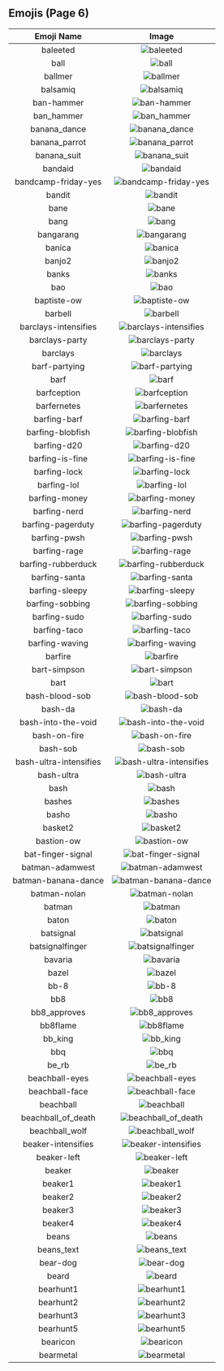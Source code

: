 
  ## Emojis (Page 6)
  |Emoji Name|Image|
  | :-: | :-: |
  |baleeted| ![baleeted](/output/baleeted.png)|
  |ball| ![ball](/output/ball.png)|
  |ballmer| ![ballmer](/output/ballmer.png)|
  |balsamiq| ![balsamiq](/output/balsamiq.png)|
  |ban-hammer| ![ban-hammer](/output/ban-hammer.png)|
  |ban_hammer| ![ban_hammer](/output/ban_hammer.png)|
  |banana_dance| ![banana_dance](/output/banana_dance.gif)|
  |banana_parrot| ![banana_parrot](/output/banana_parrot.gif)|
  |banana_suit| ![banana_suit](/output/banana_suit.png)|
  |bandaid| ![bandaid](/output/bandaid.jpg)|
  |bandcamp-friday-yes| ![bandcamp-friday-yes](/output/bandcamp-friday-yes.gif)|
  |bandit| ![bandit](/output/bandit.gif)|
  |bane| ![bane](/output/bane.png)|
  |bang| ![bang](/output/bang.gif)|
  |bangarang| ![bangarang](/output/bangarang.png)|
  |banica| ![banica](/output/banica.jpg)|
  |banjo2| ![banjo2](/output/banjo2.jpg)|
  |banks| ![banks](/output/banks.png)|
  |bao| ![bao](/output/bao.png)|
  |baptiste-ow| ![baptiste-ow](/output/baptiste-ow.png)|
  |barbell| ![barbell](/output/barbell.png)|
  |barclays-intensifies| ![barclays-intensifies](/output/barclays-intensifies.gif)|
  |barclays-party| ![barclays-party](/output/barclays-party.gif)|
  |barclays| ![barclays](/output/barclays.png)|
  |barf-partying| ![barf-partying](/output/barf-partying.png)|
  |barf| ![barf](/output/barf.png)|
  |barfception| ![barfception](/output/barfception.png)|
  |barfernetes| ![barfernetes](/output/barfernetes.png)|
  |barfing-barf| ![barfing-barf](/output/barfing-barf.png)|
  |barfing-blobfish| ![barfing-blobfish](/output/barfing-blobfish.png)|
  |barfing-d20| ![barfing-d20](/output/barfing-d20.png)|
  |barfing-is-fine| ![barfing-is-fine](/output/barfing-is-fine.png)|
  |barfing-lock| ![barfing-lock](/output/barfing-lock.png)|
  |barfing-lol| ![barfing-lol](/output/barfing-lol.png)|
  |barfing-money| ![barfing-money](/output/barfing-money.png)|
  |barfing-nerd| ![barfing-nerd](/output/barfing-nerd.png)|
  |barfing-pagerduty| ![barfing-pagerduty](/output/barfing-pagerduty.png)|
  |barfing-pwsh| ![barfing-pwsh](/output/barfing-pwsh.png)|
  |barfing-rage| ![barfing-rage](/output/barfing-rage.png)|
  |barfing-rubberduck| ![barfing-rubberduck](/output/barfing-rubberduck.png)|
  |barfing-santa| ![barfing-santa](/output/barfing-santa.png)|
  |barfing-sleepy| ![barfing-sleepy](/output/barfing-sleepy.png)|
  |barfing-sobbing| ![barfing-sobbing](/output/barfing-sobbing.png)|
  |barfing-sudo| ![barfing-sudo](/output/barfing-sudo.png)|
  |barfing-taco| ![barfing-taco](/output/barfing-taco.png)|
  |barfing-waving| ![barfing-waving](/output/barfing-waving.png)|
  |barfire| ![barfire](/output/barfire.png)|
  |bart-simpson| ![bart-simpson](/output/bart-simpson.png)|
  |bart| ![bart](/output/bart.gif)|
  |bash-blood-sob| ![bash-blood-sob](/output/bash-blood-sob.png)|
  |bash-da| ![bash-da](/output/bash-da.png)|
  |bash-into-the-void| ![bash-into-the-void](/output/bash-into-the-void.gif)|
  |bash-on-fire| ![bash-on-fire](/output/bash-on-fire.gif)|
  |bash-sob| ![bash-sob](/output/bash-sob.png)|
  |bash-ultra-intensifies| ![bash-ultra-intensifies](/output/bash-ultra-intensifies.gif)|
  |bash-ultra| ![bash-ultra](/output/bash-ultra.png)|
  |bash| ![bash](/output/bash.png)|
  |bashes| ![bashes](/output/bashes.gif)|
  |basho| ![basho](/output/basho.png)|
  |basket2| ![basket2](/output/basket2.png)|
  |bastion-ow| ![bastion-ow](/output/bastion-ow.png)|
  |bat-finger-signal| ![bat-finger-signal](/output/bat-finger-signal.png)|
  |batman-adamwest| ![batman-adamwest](/output/batman-adamwest.jpg)|
  |batman-banana-dance| ![batman-banana-dance](/output/batman-banana-dance.gif)|
  |batman-nolan| ![batman-nolan](/output/batman-nolan.png)|
  |batman| ![batman](/output/batman.png)|
  |baton| ![baton](/output/baton.png)|
  |batsignal| ![batsignal](/output/batsignal.jpg)|
  |batsignalfinger| ![batsignalfinger](/output/batsignalfinger.jpg)|
  |bavaria| ![bavaria](/output/bavaria.jpg)|
  |bazel| ![bazel](/output/bazel.png)|
  |bb-8| ![bb-8](/output/bb-8.gif)|
  |bb8| ![bb8](/output/bb8.png)|
  |bb8_approves| ![bb8_approves](/output/bb8_approves.png)|
  |bb8flame| ![bb8flame](/output/bb8flame.png)|
  |bb_king| ![bb_king](/output/bb_king.png)|
  |bbq| ![bbq](/output/bbq.jpg)|
  |be_rb| ![be_rb](/output/be_rb.gif)|
  |beachball-eyes| ![beachball-eyes](/output/beachball-eyes.png)|
  |beachball-face| ![beachball-face](/output/beachball-face.png)|
  |beachball| ![beachball](/output/beachball.gif)|
  |beachball_of_death| ![beachball_of_death](/output/beachball_of_death.gif)|
  |beachball_wolf| ![beachball_wolf](/output/beachball_wolf.gif)|
  |beaker-intensifies| ![beaker-intensifies](/output/beaker-intensifies.gif)|
  |beaker-left| ![beaker-left](/output/beaker-left.png)|
  |beaker| ![beaker](/output/beaker.png)|
  |beaker1| ![beaker1](/output/beaker1.png)|
  |beaker2| ![beaker2](/output/beaker2.png)|
  |beaker3| ![beaker3](/output/beaker3.png)|
  |beaker4| ![beaker4](/output/beaker4.png)|
  |beans| ![beans](/output/beans.png)|
  |beans_text| ![beans_text](/output/beans_text.gif)|
  |bear-dog| ![bear-dog](/output/bear-dog.png)|
  |beard| ![beard](/output/beard.png)|
  |bearhunt1| ![bearhunt1](/output/bearhunt1.png)|
  |bearhunt2| ![bearhunt2](/output/bearhunt2.png)|
  |bearhunt3| ![bearhunt3](/output/bearhunt3.png)|
  |bearhunt5| ![bearhunt5](/output/bearhunt5.png)|
  |bearicon| ![bearicon](/output/bearicon.png)|
  |bearmetal| ![bearmetal](/output/bearmetal.png)|
  